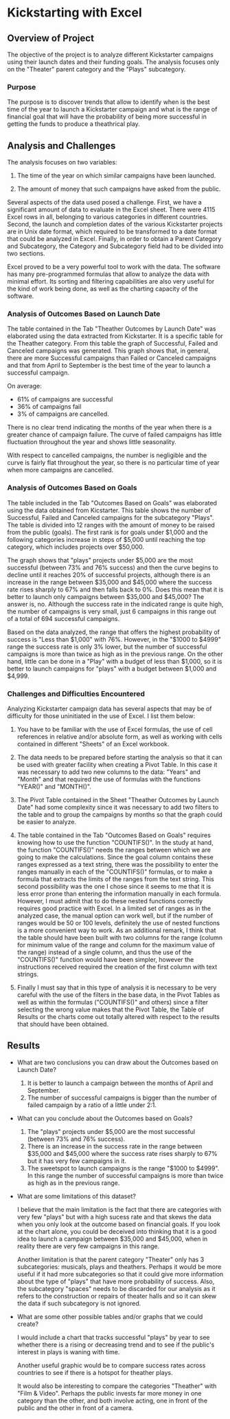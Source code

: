 # Kickstarting with Excel

## Overview of Project

The objective of the project is to analyze different Kickstarter campaigns using their launch dates and their funding goals. The analysis focuses only on the "Theater" parent category and the "Plays" subcategory.

### Purpose

The purpose is to discover trends that allow to identify when is the best time of the year to launch a Kickstarter campaign and what is the range of financial goal that will have the probability of being more successful in getting the funds to produce a theathrical play.

## Analysis and Challenges

The analysis focuses on two variables: 

1. The time of the year on which similar campaigns have been launched.

2. The amount of money that such campaigns have asked from the public.

Several aspects of the data used posed a challenge. First, we have a significant amount of data to evaluate in the Excel sheet. There were 4115 Excel rows in all, belonging to various categories in different countries. Second, the launch and completion dates of the various Kickstarter projects are in Unix date format, which required to be transformed to a date format that could be analyzed in Excel. Finally, in order to obtain a Parent Category and Subcategory, the Category and Subcategory field had to be divided into two sections.

Excel proved to be a very powerful tool to work with the data.  The software has many pre-programmed formulas that allow to analyze the data with minimal effort.  Its sorting and filtering capabilities are also very useful for the kind of work being done, as well as the charting capacity of the software.

### Analysis of Outcomes Based on Launch Date

The table contained in the Tab "Theather Outcomes by Launch Date" was elaborated using the data extracted from Kickstarter.  It is a specific table for the Theather category.  From this table the graph of Successful, Failed and Canceled campaigns was generated.  This graph shows that, in general, there are more Successful campaigns than Failed or Canceled campaigns and that from April to September is the best time of the year to launch a successful campaign.  

On average:
  - 61% of campaigns are successful
  - 36% of campaigns fail
  - 3% of campaigns are cancelled.

There is no clear trend indicating the months of the year when there is a greater chance of campaign failure.  The curve of failed campaigns has little fluctuation throughout the year and shows little seasonality.

With respect to cancelled campaigns, the number is negligible and the curve is fairly flat throughout the year, so there is no particular time of year when more campaigns are cancelled.

### Analysis of Outcomes Based on Goals

The table included in the Tab "Outcomes Based on Goals" was elaborated using the data obtained from Kicstarter.  This table shows the number of Successful, Failed and Canceled campaigns for the subcategory "Plays".  The table is divided into 12 ranges with the amount of money to be raised from the public (goals).  The first rank is for goals under $1,000 and the following categories increase in steps of $5,000 until reaching the top category, which includes projects over $50,000.

The graph shows that "plays" projects under $5,000 are the most successful (between 73% and 76% success) and then the curve begins to decline until it reaches 20% of successful projects, although there is an increase in the range between $35,000 and $45,000 where the success rate rises sharply to 67% and then falls back to 0%. Does this mean that it is better to launch only campaigns between $35,000 and $45,000?  The answer is, no.  Although the success rate in the indicated range is quite high, the number of campaigns is very small, just 6 campaigns in this range out of a total of 694 successful campaigns.

Based on the data analyzed, the range that offers the highest probability of success is "Less than $1,000" with 76%.  However, in the "$1000 to $4999" range the success rate is only 3% lower, but the number of successful campaigns is more than twice as high as in the previous range.  On the other hand, little can be done in a "Play" with a budget of less than $1,000, so it is better to launch campaigns for "plays" with a budget between $1,000 and $4,999.

### Challenges and Difficulties Encountered

Analyzing Kickstarter campaign data has several aspects that may be of difficulty for those uninitiated in the use of Excel.  I list them below:

1. You have to be familiar with the use of Excel formulas, the use of cell references in relative and/or absolute form, as well as working with cells contained in different "Sheets" of an Excel workbook.
  
2. The data needs to be prepared before starting the analysis so that it can be used with greater facility when creating a Pivot Table.  In this case it was necessary to add two new columns to the data: "Years" and "Month" and that required the use of formulas with the functions "YEAR()" and "MONTH()".

3. The Pivot Table contained in the Sheet "Theather Outcomes by Launch Date" had some complexity since it was necessary to add two filters to the table and to group the campaigns by months so that the graph could be easier to analyze.

4. The table contained in the Tab "Outcomes Based on Goals" requires knowing how to use the function "COUNTIFS()".  In the study at hand, the function "COUNTIFS()" needs the ranges between which we are going to make the calculations.  Since the goal column contains these ranges expressed as a text string, there was the possibility to enter the ranges manually in each of the "COUNTIFS()" formulas, or to make a formula that extracts the limits of the ranges from the text string.  This second possibility was the one I chose since it seems to me that it is less error prone than entering the information manually in each formula.  However, I must admit that to do these nested functions correctly requires good practice with Excel.  In a limited set of ranges as in the analyzed case, the manual option can work well, but if the number of ranges would be 50 or 100 levels, definitely the use of nested functions is a more convenient way to work.  As an additional remark, I think that the table should have been built with two columns for the range (column for minimum value of the range and column for the maximum value of the range) instead of a single column, and thus the use of the "COUNTIFS()" function would have been simpler, however the instructions received required the creation of the first column with text strings.

5. Finally I must say that in this type of analysis it is necessary to be very careful with the use of the filters in the base data, in the Pivot Tables as well as within the formulas ("COUNTIFS()" and others) since a filter selecting the wrong value makes that the Pivot Table, the Table of Results or the charts come out totally altered with respect to the results that should have been obtained.

## Results

- What are two conclusions you can draw about the Outcomes based on Launch Date?

  1. It is better to launch a campaign between the months of April and September.
  2. The number of successful campaigns is bigger than the number of failed campaign by a ratio of a little under 2:1.

- What can you conclude about the Outcomes based on Goals?

  1. The "plays" projects under $5,000 are the most successful (between 73% and 76% success).
  2. There is an increase in the success rate in the range between $35,000 and $45,000 where the success rate rises sharply to 67% but it has very few campaigns in it.
  3. The sweetspot to launch campaigns is the range "$1000 to $4999".  In this range the number of successful campaigns is more than twice as high as in the previous range.

- What are some limitations of this dataset?

  I believe that the main limitation is the fact that there are categories with very few "plays" but with a high sucess rate and that skews the data when you only look at the outcome based on financial goals.  If you look at the chart alone, you could be deceived into thinking that it is a good idea to launch a campaign between $35,000 and $45,000, when in reality there are very few campaigns in this range.

  Another limitation is that the parent category "Theater" only has 3 subcategories: musicals, plays and theathers.  Perhaps it would be more useful if it had more subcategories so that it could give more information about the type of "plays" that have more probability of success.  Also, the subcategory "spaces" needs to be discarded for our analysis as it refers to the construction or repairs of theater halls and so it can skew the data if such subcategory is not ignored.

- What are some other possible tables and/or graphs that we could create?

  I would include a chart that tracks successful "plays" by year to see whether there is a rising or decreasing trend and to see if the public's interest in plays is waning with time.

  Another useful graphic would be to compare success rates across countries to see if there is a hotspot for theather plays.

  It would also be interesting to compare the categories "Theather" with "Film & Video". Perhaps the public invests far more money in one category than the other, and both involve acting, one in front of the public and the other in front of a camera.
